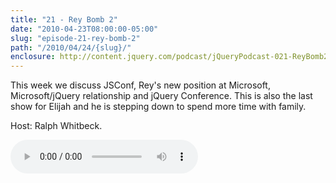 ```yaml
---
title: "21 - Rey Bomb 2"
date: "2010-04-23T08:00:00-05:00"
slug: "episode-21-rey-bomb-2"
path: "/2010/04/24/{slug}/"
enclosure: http://content.jquery.com/podcast/jQueryPodcast-021-ReyBomb2.mp3
---
```

This week we discuss JSConf, Rey&#039;s new position at Microsoft, Microsoft/jQuery relationship and jQuery Conference.  This is also the last show for Elijah and he is stepping down to spend more time with family.

Host: Ralph Whitbeck.

<audio src="http://content.jquery.com/podcast/jQueryPodcast-021-ReyBomb2.mp3" controls=""></audio>
